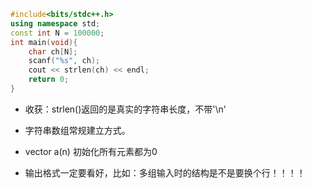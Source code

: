 ﻿```cpp
#include<bits/stdc++.h>
using namespace std;
const int N = 100000;
int main(void){
	char ch[N];
    scanf("%s", ch);
	cout << strlen(ch) << endl;
	return 0;
}
```

* 收获：strlen()返回的是真实的字符串长度，不带'\n'

* 字符串数组常规建立方式。



* vector<int> a(n)   初始化所有元素都为0



* 输出格式一定要看好，比如：多组输入时的结构是不是要换个行！！！！